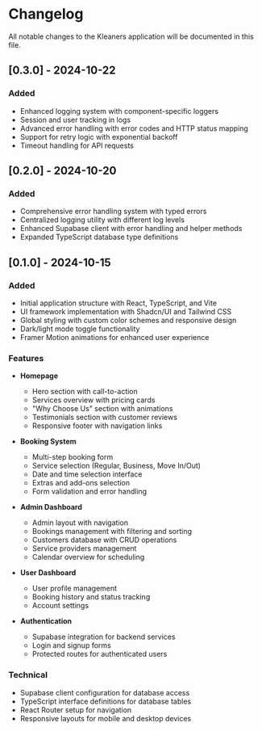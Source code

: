
# Changelog

All notable changes to the Kleaners application will be documented in this file.

## [0.3.0] - 2024-10-22

### Added
- Enhanced logging system with component-specific loggers
- Session and user tracking in logs
- Advanced error handling with error codes and HTTP status mapping
- Support for retry logic with exponential backoff
- Timeout handling for API requests

## [0.2.0] - 2024-10-20

### Added
- Comprehensive error handling system with typed errors
- Centralized logging utility with different log levels
- Enhanced Supabase client with error handling and helper methods
- Expanded TypeScript database type definitions

## [0.1.0] - 2024-10-15

### Added
- Initial application structure with React, TypeScript, and Vite
- UI framework implementation with Shadcn/UI and Tailwind CSS
- Global styling with custom color schemes and responsive design
- Dark/light mode toggle functionality
- Framer Motion animations for enhanced user experience

### Features
- **Homepage**
  - Hero section with call-to-action
  - Services overview with pricing cards
  - "Why Choose Us" section with animations
  - Testimonials section with customer reviews
  - Responsive footer with navigation links

- **Booking System**
  - Multi-step booking form
  - Service selection (Regular, Business, Move In/Out)
  - Date and time selection interface
  - Extras and add-ons selection
  - Form validation and error handling

- **Admin Dashboard**
  - Admin layout with navigation
  - Bookings management with filtering and sorting
  - Customers database with CRUD operations
  - Service providers management
  - Calendar overview for scheduling

- **User Dashboard**
  - User profile management
  - Booking history and status tracking
  - Account settings

- **Authentication**
  - Supabase integration for backend services
  - Login and signup forms
  - Protected routes for authenticated users

### Technical
- Supabase client configuration for database access
- TypeScript interface definitions for database tables
- React Router setup for navigation
- Responsive layouts for mobile and desktop devices

